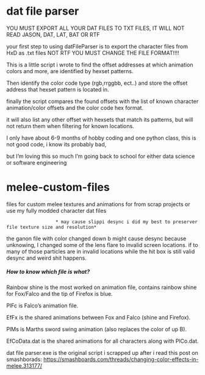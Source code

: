 # dat file parser #
  YOU MUST EXPORT ALL YOUR DAT FILES TO TXT FILES, IT WILL NOT READ JASON, DAT, LAT, BAT OR RTF
  
  your first step to using datFileParser is to export the character files from HxD as .txt files NOT RTF YOU MUST CHANGE THE FILE FORMAT!!!!
  
  This is a little script i wrote to find the offset addresses at which animation colors and more, are identified by hexset patterns.
  
  Then identify the color code type (rgb,rrggbb, ect..) and store the offset address that hexset pattern is located in.
  
  finally the script compares the found offsets with the list of known character animation/color offsets and the color code hex format.
  
  it will also list any other offset with hexsets that match its patterns, but will not return them when filtering for known locations.
  
  I only have about 6-9 months of hobby coding and one python class, this is not good code, i know its probably bad,
  
  but I’m loving this so much I’m going back to school for either data science or software engineering
  
#  melee-custom-files  #
  files for custom melee textures and animations for from scrap projects or use my fully modded character dat files
  
                      * may cause slippi desync i did my best to preserver file texture size and resolution*
  the ganon file with color changed down b might cause desync because unknowing, I changed some of the lens flare to invalid screen locations.
  if to many of those particles are in invalid locations while the hit box is still valid desync and weird shit happens.
  

##### How to know which file is what? #####
  Rainbow shine is the most worked on animation file, contains rainbow shine for Fox/Falco and the tip of Firefox is blue.

  PlFc is Falco’s animation file.

  EfFx is the shared animations between Fox and Falco (shine and Firefox).

  PlMs is Marths sword swing animation (also replaces the color of up B).

  EfCoData.dat is the shared animations for all characters along with PlCo.dat.

  dat file parser.exe is the original script i scrapped up after i read this post on smashborads: https://smashboards.com/threads/changing-color-effects-in-melee.313177/
